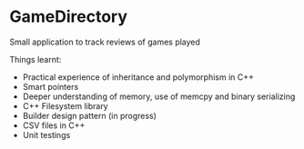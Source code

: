 # GameDirectory
Small application to track reviews of games played

Things learnt:
- Practical experience of inheritance and polymorphism in C++
- Smart pointers
- Deeper understanding of memory, use of memcpy and binary serializing
- C++ Filesystem library
- Builder design pattern (in progress)
- CSV files in C++
- Unit testings

